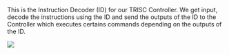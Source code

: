 This is the Instruction Decoder (ID) for our TRISC Controller. We get input, decode the instructions using the ID and send the outputs
of the ID to the Controller which executes certains commands depending on the outputs of the ID. 


![](https://github.com/ShameenShetty/CSE-2441--Lab9_TRISC_Processor_Control_Unit/blob/master/Instruction%20Decoder/TRISC%20Controller%20Diagram.png)
